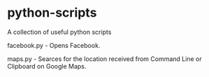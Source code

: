# python-scripts
A collection of useful python scripts
  
  
facebook.py - Opens Facebook.

maps.py - Searces for the location received from Command Line or Clipboard on Google Maps.
